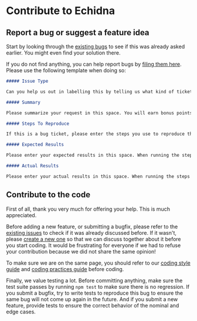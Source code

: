 # Contribute to Echidna

## Report a bug or suggest a feature idea

Start by looking through the [existing bugs](https://github.com/w3c/echidna/issues) to see if this was already asked earlier. You might even find your solution there.

If you do not find anything, you can help report bugs by [filing them here](https://github.com/w3c/echidna/issues/new). Please use the following template when doing so:

```markdown
##### Issue Type

Can you help us out in labelling this by telling us what kind of ticket this this? You can say "Bug Report", "Feature Idea" or "Documentation Report".

##### Summary

Please summarize your request in this space. You will earn bonus points for being succinct, but please add enough detail so we can understand the request. Thanks!

##### Steps To Reproduce

If this is a bug ticket, please enter the steps you use to reproduce the problem in the space below. If this is a feature request, please enter the steps you would use to use the feature. If an example document is useful, please include its URL.

##### Expected Results

Please enter your expected results in this space. When running the steps supplied above in the previous section, what did you expect to happen? If showing example output, please surround it with 3 backticks before and after so that it's rendered correctly.

##### Actual Results

Please enter your actual results in this space. When running the steps supplied above, what actually happened? If showing example output, please surround it with 3 backticks before and after so that it's rendered correctly.
```

## Contribute to the code

First of all, thank you very much for offering your help. This is much appreciated.

Before adding a new feature, or submitting a bugfix, please refer to the [existing issues](https://github.com/w3c/echidna/issues) to check if it was already discussed before. If it wasn't, please [create a new one](https://github.com/w3c/echidna/issues/new) so that we can discuss together about it before you start coding. It would be frustrating for everyone if we had to refuse your contribution because we did not share the same opinion!

To make sure we are on the same page, you should refer to our [coding style guide](https://github.com/w3c/echidna/wiki/Coding-style-guide) and [coding practices guide](https://github.com/w3c/echidna/wiki/Coding-practices-guide) before coding.

Finally, we value testing a lot. Before committing anything, make sure the test suite passes by running `npm test` to make sure there is no regression. If you submit a bugfix, try to write tests to reproduce this bug to ensure the same bug will not come up again in the future. And if you submit a new feature, provide tests to ensure the correct behavior of the nominal and edge cases.

